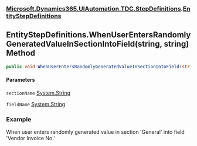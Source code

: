 ### [Microsoft.Dynamics365.UIAutomation.TDC.StepDefinitions](Microsoft.Dynamics365.UIAutomation.TDC.StepDefinitions.md 'Microsoft.Dynamics365.UIAutomation.TDC.StepDefinitions').[EntityStepDefinitions](EntityStepDefinitions.md 'Microsoft.Dynamics365.UIAutomation.TDC.StepDefinitions.EntityStepDefinitions')

## EntityStepDefinitions.WhenUserEntersRandomlyGeneratedValueInSectionIntoField(string, string) Method

```csharp
public void WhenUserEntersRandomlyGeneratedValueInSectionIntoField(string sectionName, string fieldName);
```
#### Parameters

<a name='Microsoft.Dynamics365.UIAutomation.TDC.StepDefinitions.EntityStepDefinitions.WhenUserEntersRandomlyGeneratedValueInSectionIntoField(string,string).sectionName'></a>

`sectionName` [System.String](https://docs.microsoft.com/en-us/dotnet/api/System.String 'System.String')

<a name='Microsoft.Dynamics365.UIAutomation.TDC.StepDefinitions.EntityStepDefinitions.WhenUserEntersRandomlyGeneratedValueInSectionIntoField(string,string).fieldName'></a>

`fieldName` [System.String](https://docs.microsoft.com/en-us/dotnet/api/System.String 'System.String')

### Example
When user enters randomly generated value in section 'General' into field 'Vendor Invoice No.'
